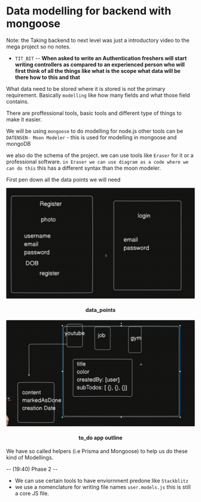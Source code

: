# Data modelling for backend with mongoose
Note: the Taking backend to next level was just a introductory video to the mega project so no notes. 

* `TIT_BIT` -- **When asked to write an Authentication freshers will start writing controllers as compared to an experienced person who will first think of all the things like what is the scope what data will be there how to this and that**

What data need to be stored where it is stored is not the primary requirement. Basically `modelling` like how many fields and what those field contains. 

There are proffessional tools, basic tools and different type of things to make it easier. 

We will be using `mongoose` to do modelling for node.js
other tools can be `DATENSEN- Moon Modeler` - this is used for modelling in mongoose and mongoDB

we also do the schema of the project. we can use tools like `Eraser` for it or a professional software. `in Eraser we can use diagram as a code where we can do this` this has a different syntax than the moon modeler. 

First pen down all the data points we will need

![data_points](image.png)
#### <center>data_points
![to_do app outline](image-1.png)
#### <center>to_do app outline

We have so called helpers (i.e Prisma and Mongoose) to help us do these kind of Modellings.

-- (19:40) Phase 2 --

- We can use certain tools to have enviornment predone like `Stackblitz`
- we use a nomenclature for writing file names `user.models.js` this is still a core JS file. 
